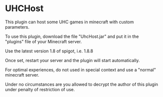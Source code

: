 # UHCHost
This plugin can host some UHC games in minecraft with custom parameters.

To use this plugin, download the file "UhcHost.jar" and put it in the "plugins" file of your Minecraft server.

Use the latest version 1.8 of spigot, i.e. 1.8.8

Once set, restart your server and the plugin will start automatically.

For optimal experiences, do not used in special context and use a "normal" minecraft server.

Under no circumstances are you allowed to decrypt the author of this plugin under penalty of restriction of use.
